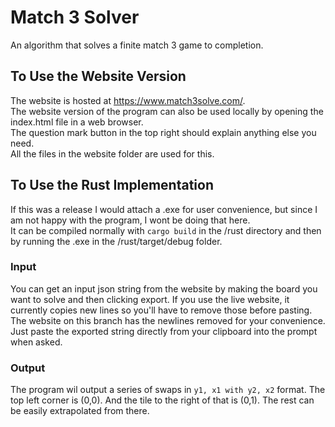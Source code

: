 # Match 3 Solver
An algorithm that solves a finite match 3 game to completion.

## To Use the Website Version

The website is hosted at https://www.match3solve.com/.  
The website version of the program can also be used locally by opening the index.html file in a web browser.  
The question mark button in the top right should explain anything else you need.  
All the files in the website folder are used for this.

## To Use the Rust Implementation
If this was a release I would attach a .exe for user convenience, but since I am not happy with the program, I wont be doing that here.  
It can be compiled normally with `cargo build` in the /rust directory and then by running the .exe in the /rust/target/debug folder.  

### Input
You can get an input json string from the website by making the board you want to solve and then clicking export. If you use the live website, it currently copies new lines so you'll have to remove those before pasting. The website on this branch has the newlines removed for your convenience. Just paste the exported string directly from your clipboard into the prompt when asked.

### Output
The program wil output a series of swaps in `y1, x1 with y2, x2` format. The top left corner is (0,0). And the tile to the right of that is (0,1). The rest can be easily extrapolated from there.
